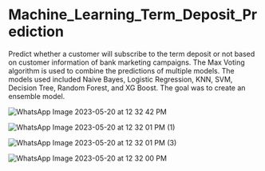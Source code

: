 # Machine_Learning_Term_Deposit_Prediction
Predict whether a customer will subscribe to the term deposit or not based on customer information of bank marketing campaigns.
The Max Voting algorithm is used to combine the predictions of multiple models.
The models used included Naive Bayes, Logistic Regression, KNN, SVM, Decision Tree, Random Forest, and XG Boost.
The goal was to create an ensemble model.


![WhatsApp Image 2023-05-20 at 12 32 42 PM](https://github.com/Samiksha1603/Machine_Learning_Term_Deposit_Prediction/assets/73897765/0176cb88-8aeb-4ba6-84bb-fe6191030470)

![WhatsApp Image 2023-05-20 at 12 32 01 PM (1)](https://github.com/Samiksha1603/Machine_Learning_Term_Deposit_Prediction/assets/73897765/2111b4f3-8a92-441b-852f-e45b14f66966)

![WhatsApp Image 2023-05-20 at 12 32 01 PM (3)](https://github.com/Samiksha1603/Machine_Learning_Term_Deposit_Prediction/assets/73897765/f3a5c0a1-56ce-4232-8cf4-83c85b52bf3a)

![WhatsApp Image 2023-05-20 at 12 32 00 PM](https://github.com/Samiksha1603/Machine_Learning_Term_Deposit_Prediction/assets/73897765/19e2186c-13f8-4b1b-8017-1d3e36e918dc)
